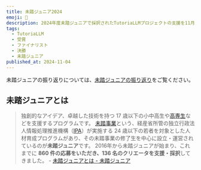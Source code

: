 ```yaml
---
title: 未踏ジュニア2024
emoji: 🏢
description: 2024年度未踏ジュニアで採択されたTutoriaLLMプロジェクトの支援を11月4日の成果報告会をもって修了しました。同日にビジョナル株式会社様より、企業賞としてVisional賞を受賞しました。また、同月末には特に顕著な成果を残したクリエイターに与えられる、スーパークリエータの認定を受けました。
tags:
  - TutoriaLLM
  - 受賞
  - ファイナリスト
  - 決勝
  - 未踏ジュニア
published_at: 2024-11-04
---
```


未踏ジュニアの振り返りについては、[未踏ジュニアの振り返り](https://tokumaru.work/ja/blog/notes/revise-mitou-jr)をご覧ください。

## 未踏ジュニアとは
> 独創的なアイデア、卓越した技術を持つ 17 歳以下の小中高生や[高専生](https://www.mext.go.jp/a_menu/koutou/kousen/index.htm)などを支援するプログラムです。
> [未踏事業](https://www.ipa.go.jp/jinzai/mitou/koubo/)という、経産省所管の独立行政法人情報処理推進機構（[IPA](https://www.ipa.go.jp/)）が実施する 24 歳以下の若者を対象とした人材育成プログラムがあり、その未踏事業の修了生を中心に設立・運営されているのが**未踏ジュニア**です。
> 2016年から未踏ジュニアが始まり、これまでに **860 件の応募をいただき、136 名のクリエータを支援・採択**してきました。 - [未踏ジュニアとは - 未踏ジュニア](https://jr.mitou.org/about)